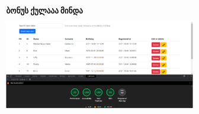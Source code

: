 ## ბონუს ქულააა მინდა

![alt text](https://raw.githubusercontent.com/neeeeecka/php-laravel-uni/master/hw1/wp.png)
